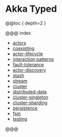 # Akka Typed

@@toc { depth=2 }

@@@ index

* [actors](actors.md)
* [coexisting](coexisting.md)
* [actor-lifecycle](actor-lifecycle.md)
* [interaction patterns](interaction-patterns.md)
* [fault-tolerance](fault-tolerance.md)
* [actor-discovery](actor-discovery.md)
* [stash](stash.md)
* [stream](stream.md)
* [cluster](cluster.md)
* [distributed-data](distributed-data.md)
* [cluster-singleton](cluster-singleton.md)
* [cluster-sharding](cluster-sharding.md)
* [persistence](persistence.md)
* [fsm](fsm.md)
* [testing](testing.md)

@@@
